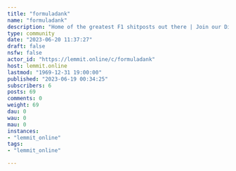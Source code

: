 ```yaml
---
title: "formuladank" 
name: "formuladank"
description: "Home of the greatest F1 shitposts out there | Join our Discord server: discord.gg/formuladank."
type: community
date: "2023-06-20 11:37:27"
draft: false
nsfw: false
actor_id: "https://lemmit.online/c/formuladank"
host: lemmit.online
lastmod: "1969-12-31 19:00:00"
published: "2023-06-19 00:34:25"
subscribers: 6
posts: 69
comments: 0
weight: 69
dau: 0
wau: 0
mau: 0
instances:
- "lemmit_online"
tags: 
- "lemmit_online"

---
```

